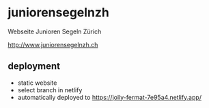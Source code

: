 # juniorensegelnzh

Webseite Junioren Segeln Zürich

http://www.juniorensegelnzh.ch

## deployment

- static website
- select branch in netlify
- automatically deployed to https://jolly-fermat-7e95a4.netlify.app/
